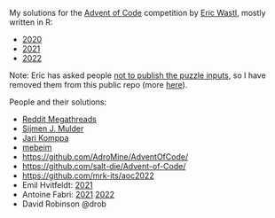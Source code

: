 
My solutions for the [Advent of Code](https://adventofcode.com/) competition by [Eric Wastl](https://twitter.com/ericwastl), mostly written in R:
- [2020](2020/readme.md)
- [2021](2021/readme.md)
- [2022](2022/readme.md)

Note: Eric has asked people [not to publish the puzzle inputs](https://mobile.twitter.com/ericwastl/status/1465805354214830081), so I have removed them from this public repo (more [here](https://www.reddit.com/r/adventofcode/comments/zh2hk0/2022friendly_reminder_dont_commit_your_input/)).

People and their solutions:
- [Reddit Megathreads](https://www.reddit.com/r/adventofcode/wiki/solution_megathreads)
- [Sijmen J. Mulder](https://github.com/sjmulder/aoc)
- [Jari Komppa](https://cohost.org/sol-hsa)
- [mebeim](https://github.com/mebeim/aoc/)
- https://github.com/AdroMine/AdventOfCode/
- https://github.com/salt-die/Advent-of-Code/
- https://github.com/mrk-its/aoc2022
- Emil Hvitfeldt: [2021](https://emilhvitfeldt.github.io/rstats-adventofcode/2021.html)
- Antoine Fabri: [2021](https://github.com/moodymudskipper/adventofcode2021) [2022](https://github.com/moodymudskipper/adventofcode2022)
- David Robinson @drob
